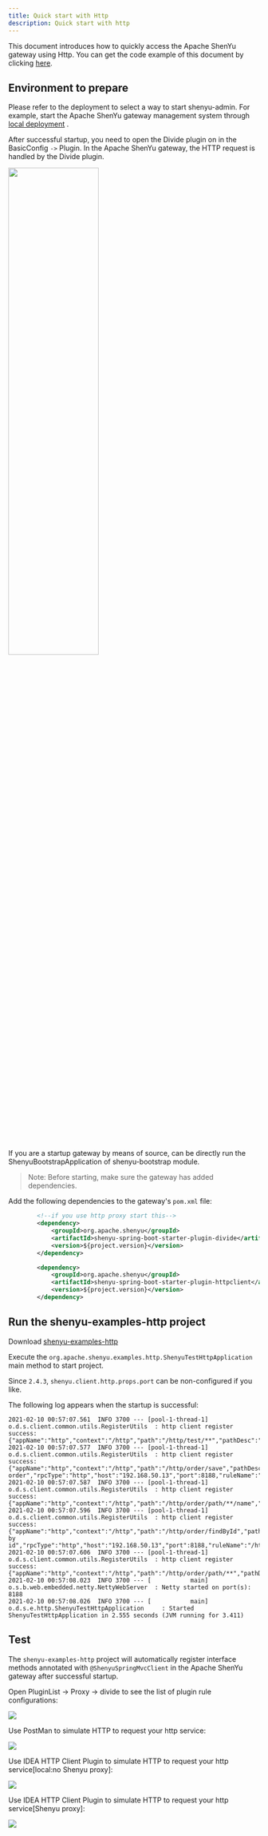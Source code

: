 ```yaml
---
title: Quick start with Http
description: Quick start with http
---
```


This document introduces how to quickly access the Apache ShenYu gateway using Http. You can get the code example of this document by clicking [here](https://github.com/apache/shenyu/tree/master/shenyu-examples/shenyu-examples-http).

## Environment to prepare

Please refer to the deployment to select a way to start shenyu-admin. For example, start the Apache ShenYu gateway management system through [local deployment](../deployment/deployment-local) .

After successful startup, you need to open the Divide plugin on in the BasicConfig `->` Plugin. In the Apache ShenYu gateway, the HTTP request is handled by the Divide plugin.

<img src="/img/shenyu/quick-start/http/http_open_en.png" width="60%" height="50%" />

If you are a startup gateway by means of source, can be directly run the ShenyuBootstrapApplication of shenyu-bootstrap module.

> Note: Before starting, make sure the gateway has added dependencies.


Add the following dependencies to the gateway's `pom.xml` file:


```xml
        <!--if you use http proxy start this-->
        <dependency>
            <groupId>org.apache.shenyu</groupId>
            <artifactId>shenyu-spring-boot-starter-plugin-divide</artifactId>
            <version>${project.version}</version>
        </dependency>

        <dependency>
            <groupId>org.apache.shenyu</groupId>
            <artifactId>shenyu-spring-boot-starter-plugin-httpclient</artifactId>
            <version>${project.version}</version>
        </dependency>
```


## Run the shenyu-examples-http project

Download [shenyu-examples-http](https://github.com/apache/shenyu/tree/master/shenyu-examples/shenyu-examples-http)

Execute the `org.apache.shenyu.examples.http.ShenyuTestHttpApplication` main method to start project.

Since `2.4.3`, `shenyu.client.http.props.port` can be non-configured if you like.

The following log appears when the startup is successful:

```shell
2021-02-10 00:57:07.561  INFO 3700 --- [pool-1-thread-1] o.d.s.client.common.utils.RegisterUtils  : http client register success: {"appName":"http","context":"/http","path":"/http/test/**","pathDesc":"","rpcType":"http","host":"192.168.50.13","port":8188,"ruleName":"/http/test/**","enabled":true,"registerMetaData":false} 
2021-02-10 00:57:07.577  INFO 3700 --- [pool-1-thread-1] o.d.s.client.common.utils.RegisterUtils  : http client register success: {"appName":"http","context":"/http","path":"/http/order/save","pathDesc":"Save order","rpcType":"http","host":"192.168.50.13","port":8188,"ruleName":"/http/order/save","enabled":true,"registerMetaData":false} 
2021-02-10 00:57:07.587  INFO 3700 --- [pool-1-thread-1] o.d.s.client.common.utils.RegisterUtils  : http client register success: {"appName":"http","context":"/http","path":"/http/order/path/**/name","pathDesc":"","rpcType":"http","host":"192.168.50.13","port":8188,"ruleName":"/http/order/path/**/name","enabled":true,"registerMetaData":false} 
2021-02-10 00:57:07.596  INFO 3700 --- [pool-1-thread-1] o.d.s.client.common.utils.RegisterUtils  : http client register success: {"appName":"http","context":"/http","path":"/http/order/findById","pathDesc":"Find by id","rpcType":"http","host":"192.168.50.13","port":8188,"ruleName":"/http/order/findById","enabled":true,"registerMetaData":false} 
2021-02-10 00:57:07.606  INFO 3700 --- [pool-1-thread-1] o.d.s.client.common.utils.RegisterUtils  : http client register success: {"appName":"http","context":"/http","path":"/http/order/path/**","pathDesc":"","rpcType":"http","host":"192.168.50.13","port":8188,"ruleName":"/http/order/path/**","enabled":true,"registerMetaData":false} 
2021-02-10 00:57:08.023  INFO 3700 --- [           main] o.s.b.web.embedded.netty.NettyWebServer  : Netty started on port(s): 8188
2021-02-10 00:57:08.026  INFO 3700 --- [           main] o.d.s.e.http.ShenyuTestHttpApplication     : Started ShenyuTestHttpApplication in 2.555 seconds (JVM running for 3.411) 
```



## Test

The `shenyu-examples-http` project will automatically register interface methods annotated with `@ShenyuSpringMvcClient` in the Apache ShenYu gateway after successful startup.

Open PluginList -> Proxy -> divide to see the list of plugin rule configurations:

![](/img/shenyu/quick-start/http/rule-list.png)

Use PostMan to simulate HTTP to request your http service:

![](/img/shenyu/quick-start/http/postman-test.png)

Use IDEA HTTP Client Plugin to simulate HTTP to request your http service[local:no Shenyu proxy]:

![](/img/shenyu/quick-start/http/idea-http-test-local.png)

Use IDEA HTTP Client Plugin to simulate HTTP to request your http service[Shenyu proxy]:

![](/img/shenyu/quick-start/http/idea-http-test-proxy.png)
